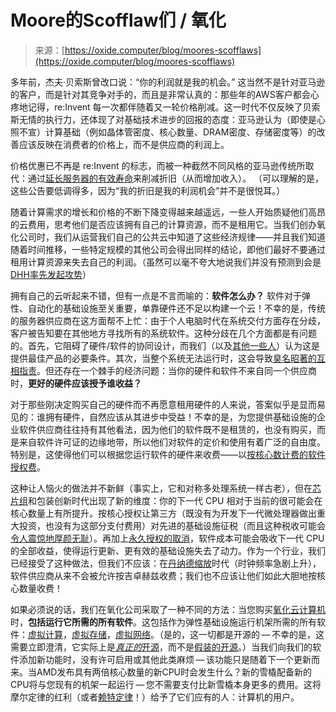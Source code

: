 <!--yml

类别：未分类

日期：2024年5月27日15:01:25

-->

# Moore的Scofflaw们 / 氧化

> 来源：[https://oxide.computer/blog/moores-scofflaws](https://oxide.computer/blog/moores-scofflaws)

多年前，杰夫·贝索斯曾改口说：“你的利润就是我的机会。” 这当然不是针对亚马逊的客户，而是针对其竞争对手的，而且是非常认真的：那些年的AWS客户都会心疼地记得，re:Invent 每一次都伴随着又一轮价格削减。这一时代不仅反映了贝索斯无情的执行力，还体现了对基础技术进步的回报的态度：亚马逊认为（即使是心照不宣）计算基础（例如晶体管密度、核心数量、DRAM密度、存储密度等）的改善应该反映在消费者的价格上，而不是供应商的利润上。

价格优惠已不再是 re:Invent 的标志，而被一种截然不同风格的亚马逊传统所取代：通过[延长服务器的有效寿命](https://www.theregister.com/2024/02/02/amazon_q4_2023/)来削减折旧（从而增加收入）。 （可以理解的是，这些公告要低调得多，因为“我的折旧是我的利润机会”并不是很悦耳。）

随着计算需求的增长和价格的不断下降变得越来越遥远，一些人开始质疑他们高昂的云费用，思考他们是否应该拥有自己的计算资源，而不是租用它。当我们创办氧化公司时，我们从运营我们自己的公共云中知道了这些经济规律——并且我们知道随着时间推移，一些特定规模的其他公司会得出同样的结论，即他们最好不要通过租用计算资源来失去自己的利润。（虽然可以毫不夸大地说我们并没有预测到会是[DHH率先发起攻势](https://www.youtube.com/watch?v=a30vFpSaoZg)）

拥有自己的云听起来不错，但有一点是不言而喻的：**软件怎么办？** 软件对于弹性、自动化的基础设施至关重要，单靠硬件还不足以构建一个云！不幸的是，传统的服务器供应商在这方面帮不上忙：由于个人电脑时代在系统交付方面存在分歧，客户被告知要在其他地方寻找所有的系统软件。这种分歧在几个方面都是有问题的。首先，它阻碍了硬件/软件的协同设计，而我们（以及[其他一些人](https://www.youtube.com/watch?v=XAfTXYa36f4)）认为这是提供最佳产品的必要条件。其次，当整个系统无法运行时，这会导致[臭名昭著的互相指责](https://twitter.com/_sysengineer/status/1487149172637712386)。但还存在一个棘手的经济问题：当你的硬件和软件不来自同一个供应商时，**更好的硬件应该授予谁收益？**

对于那些刚决定购买自己的硬件而不再愿意租用硬件的人来说，答案似乎是显而易见的：谁拥有硬件，自然应该从其进步中受益！不幸的是，为您提供基础设施的企业软件供应商往往持有其他看法，因为他们的软件既不是租赁的，也没有购买，而是来自软件许可证的边缘地带，所以他们对软件的定价和使用有着广泛的自由度。特别是，这使得他们可以根据您运行软件的硬件来收费——以[按核心数计费的软件授权费](https://en.wikipedia.org/wiki/Per-core_licensing)。

这种让人恼火的做法并不新鲜（事实上，它和对称多处理系统一样古老），但在[芯片组](https://en.wikipedia.org/wiki/Chiplet)和包装创新时代出现了新的维度：你的下一代 CPU 相对于当前的很可能会在核心数量上有所提升。按核心授权让第三方（既没有为开发下一代微处理器做出重大投资，也没有为这部分支付费用）对先进的基础设施征税（而且这种税收可能会[令人震惊地厚颜无耻](https://news.vmware.com/company/cpu-pricing-model-update-feb-2020)）。再加上[永久授权的取消](https://arstechnica.com/information-technology/2023/12/broadcom-ends-vmware-perpetual-license-sales-testing-customers-and-partners/)，软件成本可能会吸收下一代 CPU 的全部收益，使得运行更新、更有效的基础设施失去了动力。作为一个行业，我们已经接受了这种做法，但我们不应该：在[丹纳德缩放](https://en.wikipedia.org/wiki/Dennard_scaling)时代（时钟频率急剧上升），软件供应商从来不会被允许按吉卓赫兹收费；我们也不应该让他们如此大胆地按核心数量收费！

如果必须说的话，我们在氧化公司采取了一种不同的方法：当您购买[氧化云计算机](/blog/the-cloud-computer)时，**包括运行它所需的所有软件**。这包括作为弹性基础设施运行机架所需的所有软件：[虚拟计算](/product/compute)，[虚拟存储](/product/storage)，[虚拟网络](/product/networking)。（是的，这一切都是开源的 — 不幸的是，这需要立即澄清，它实际上是[*真正的*开源](https://opensource.org/osd/)，而不是[假装的开源](https://bcantrill.dtrace.org/2018/12/16/a-eula-in-foss-clothing/)。）当我们向我们的软件添加新功能时，没有许可启用或其他此类麻烦 — 该功能只是随着下一个更新而来。当AMD发布具有两倍核心数量的新CPU时会发生什么？新的雪橇配备新的CPU将与您现有的机架一起运行 — 您不需要支付比新雪橇本身更多的费用。这将摩尔定律的红利（或者[赖特定律](https://www.youtube.com/watch?v=cuvp-e4ztC0)！）给予了它们应有的人：计算机的用户。
